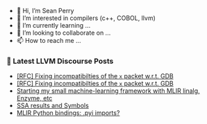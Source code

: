- 👋 Hi, I’m Sean Perry
- 👀 I’m interested in compilers (c++, COBOL, llvm)
- 🌱 I’m currently learning ...
- 💞️ I’m looking to collaborate on ...
- 📫 How to reach me ...

<!---
s66perry/s66perry is a ✨ special ✨ repository because its `README.md` (this file) appears on your GitHub profile.
You can click the Preview link to take a look at your changes.
--->
### 📕 Latest LLVM Discourse Posts

<!-- DISCOURSE-LLVM:START -->
- [[RFC] Fixing incompatibilties of the `x` packet w.r.t. GDB](https://discourse.llvm.org/t/rfc-fixing-incompatibilties-of-the-x-packet-w-r-t-gdb/84288#post_3)
- [[RFC] Fixing incompatibilties of the `x` packet w.r.t. GDB](https://discourse.llvm.org/t/rfc-fixing-incompatibilties-of-the-x-packet-w-r-t-gdb/84288#post_2)
- [Starting my small machine-learning framework with MLIR linalg, Enzyme, etc](https://discourse.llvm.org/t/starting-my-small-machine-learning-framework-with-mlir-linalg-enzyme-etc/84241#post_6)
- [SSA results and Symbols](https://discourse.llvm.org/t/ssa-results-and-symbols/84278#post_3)
- [MLIR Python bindings: .pyi imports?](https://discourse.llvm.org/t/mlir-python-bindings-pyi-imports/83350#post_5)
<!-- DISCOURSE-LLVM:END -->
